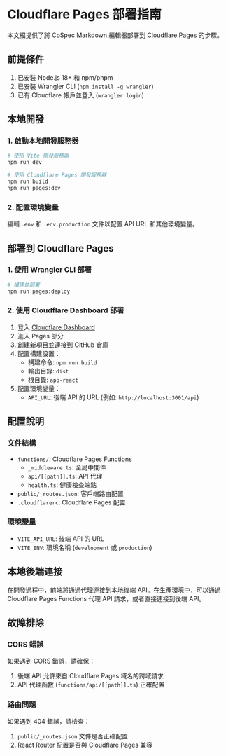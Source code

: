 # Cloudflare Pages 部署指南

本文檔提供了將 CoSpec Markdown 編輯器部署到 Cloudflare Pages 的步驟。

## 前提條件

1. 已安裝 Node.js 18+ 和 npm/pnpm
2. 已安裝 Wrangler CLI (`npm install -g wrangler`)
3. 已有 Cloudflare 帳戶並登入 (`wrangler login`)

## 本地開發

### 1. 啟動本地開發服務器

```bash
# 使用 Vite 開發服務器
npm run dev

# 使用 Cloudflare Pages 開發服務器
npm run build
npm run pages:dev
```

### 2. 配置環境變量

編輯 `.env` 和 `.env.production` 文件以配置 API URL 和其他環境變量。

## 部署到 Cloudflare Pages

### 1. 使用 Wrangler CLI 部署

```bash
# 構建並部署
npm run pages:deploy
```

### 2. 使用 Cloudflare Dashboard 部署

1. 登入 [Cloudflare Dashboard](https://dash.cloudflare.com/)
2. 進入 Pages 部分
3. 創建新項目並連接到 GitHub 倉庫
4. 配置構建設置：
   - 構建命令: `npm run build`
   - 輸出目錄: `dist`
   - 根目錄: `app-react`
5. 配置環境變量：
   - `API_URL`: 後端 API 的 URL (例如: `http://localhost:3001/api`)

## 配置說明

### 文件結構

- `functions/`: Cloudflare Pages Functions
  - `_middleware.ts`: 全局中間件
  - `api/[[path]].ts`: API 代理
  - `health.ts`: 健康檢查端點
- `public/_routes.json`: 客戶端路由配置
- `.cloudflarerc`: Cloudflare Pages 配置

### 環境變量

- `VITE_API_URL`: 後端 API 的 URL
- `VITE_ENV`: 環境名稱 (`development` 或 `production`)

## 本地後端連接

在開發過程中，前端將通過代理連接到本地後端 API。在生產環境中，可以通過 Cloudflare Pages Functions 代理 API 請求，或者直接連接到後端 API。

## 故障排除

### CORS 錯誤

如果遇到 CORS 錯誤，請確保：

1. 後端 API 允許來自 Cloudflare Pages 域名的跨域請求
2. API 代理函數 (`functions/api/[[path]].ts`) 正確配置

### 路由問題

如果遇到 404 錯誤，請檢查：

1. `public/_routes.json` 文件是否正確配置
2. React Router 配置是否與 Cloudflare Pages 兼容
